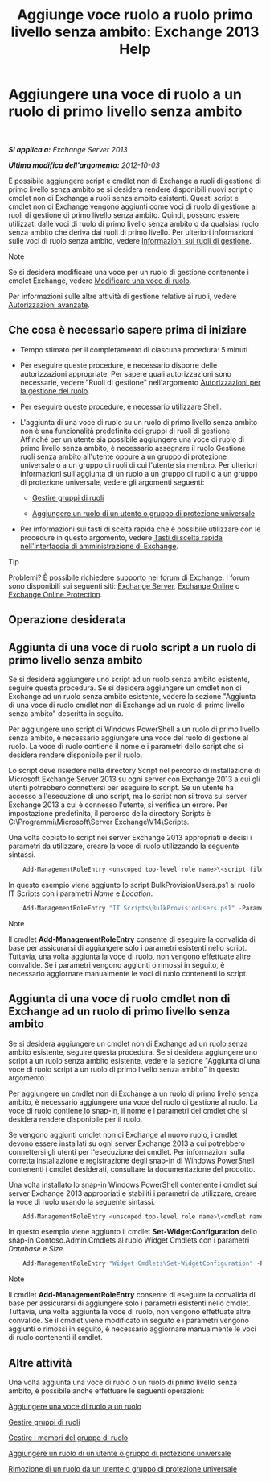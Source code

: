 ﻿---
title: 'Aggiunge voce ruolo a ruolo primo livello senza ambito: Exchange 2013 Help'
TOCTitle: Aggiungere una voce di ruolo a un ruolo di primo livello senza ambito
ms:assetid: 52fd3f20-c348-49d5-9bdb-f2cbf780cf2d
ms:mtpsurl: https://technet.microsoft.com/it-it/library/Dd979789(v=EXCHG.150)
ms:contentKeyID: 50480667
ms.date: 05/22/2018
mtps_version: v=EXCHG.150
ms.translationtype: MT
---

# Aggiungere una voce di ruolo a un ruolo di primo livello senza ambito

 

_**Si applica a:** Exchange Server 2013_

_**Ultima modifica dell'argomento:** 2012-10-03_

È possibile aggiungere script e cmdlet non di Exchange a ruoli di gestione di primo livello senza ambito se si desidera rendere disponibili nuovi script o cmdlet non di Exchange a ruoli senza ambito esistenti. Questi script e cmdlet non di Exchange vengono aggiunti come voci di ruolo di gestione ai ruoli di gestione di primo livello senza ambito. Quindi, possono essere utilizzati dalle voci di ruolo di primo livello senza ambito o da qualsiasi ruolo senza ambito che deriva dai ruoli di primo livello. Per ulteriori informazioni sulle voci di ruolo senza ambito, vedere [Informazioni sui ruoli di gestione](understanding-management-roles-exchange-2013-help.md).


> [!NOTE]
> Se si desidera modificare una voce per un ruolo di gestione contenente i cmdlet Exchange, vedere <A href="change-a-role-entry-exchange-2013-help.md">Modificare una voce di ruolo</A>.



Per informazioni sulle altre attività di gestione relative ai ruoli, vedere [Autorizzazioni avanzate](advanced-permissions-exchange-2013-help.md).

## Che cosa è necessario sapere prima di iniziare

  - Tempo stimato per il completamento di ciascuna procedura: 5 minuti

  - Per eseguire queste procedure, è necessario disporre delle autorizzazioni appropriate. Per sapere quali autorizzazioni sono necessarie, vedere "Ruoli di gestione" nell'argomento [Autorizzazioni per la gestione del ruolo](role-management-permissions-exchange-2013-help.md).

  - Per eseguire queste procedure, è necessario utilizzare Shell.

  - L'aggiunta di una voce di ruolo su un ruolo di primo livello senza ambito non è una funzionalità predefinita dei gruppi di ruoli di gestione. Affinché per un utente sia possibile aggiungere una voce di ruolo di primo livello senza ambito, è necessario assegnare il ruolo Gestione ruoli senza ambito all'utente oppure a un gruppo di protezione universale o a un gruppo di ruoli di cui l'utente sia membro. Per ulteriori informazioni sull'aggiunta di un ruolo a un gruppo di ruoli o a un gruppo di protezione universale, vedere gli argomenti seguenti:
    
      - [Gestire gruppi di ruoli](manage-role-groups-exchange-2013-help.md)
    
      - [Aggiungere un ruolo di un utente o gruppo di protezione universale](add-a-role-to-a-user-or-usg-exchange-2013-help.md)

  - Per informazioni sui tasti di scelta rapida che è possibile utilizzare con le procedure in questo argomento, vedere [Tasti di scelta rapida nell'interfaccia di amministrazione di Exchange](keyboard-shortcuts-in-the-exchange-admin-center-exchange-online-protection-help.md).


> [!TIP]
> Problemi? È possibile richiedere supporto nei forum di Exchange. I forum sono disponibili sui seguenti siti: <A href="https://go.microsoft.com/fwlink/p/?linkid=60612">Exchange Server</A>, <A href="https://go.microsoft.com/fwlink/p/?linkid=267542">Exchange Online</A> o <A href="https://go.microsoft.com/fwlink/p/?linkid=285351">Exchange Online Protection</A>.



## Operazione desiderata

## Aggiunta di una voce di ruolo script a un ruolo di primo livello senza ambito

Se si desidera aggiungere uno script ad un ruolo senza ambito esistente, seguire questa procedura. Se si desidera aggiungere un cmdlet non di Exchange ad un ruolo senza ambito esistente, vedere la sezione "Aggiunta di una voce di ruolo cmdlet non di Exchange ad un ruolo di primo livello senza ambito" descritta in seguito.

Per aggiungere uno script di Windows PowerShell a un ruolo di primo livello senza ambito, è necessario aggiungere una voce del ruolo di gestione al ruolo. La voce di ruolo contiene il nome e i parametri dello script che si desidera rendere disponibile per il ruolo.

Lo script deve risiedere nella directory Script nel percorso di installazione di Microsoft Exchange Server 2013 su ogni server con Exchange 2013 a cui gli utenti potrebbero connettersi per eseguire lo script. Se un utente ha accesso all'esecuzione di uno script, ma lo script non si trova sul server Exchange 2013 a cui è connesso l'utente, si verifica un errore. Per impostazione predefinita, il percorso della directory Scripts è C:\\Programmi\\Microsoft\\Server Exchange\\V14\\Scripts.

Una volta copiato lo script nei server Exchange 2013 appropriati e decisi i parametri da utilizzare, creare la voce di ruolo utilizzando la seguente sintassi.
```powershell
    Add-ManagementRoleEntry <unscoped top-level role name>\<script filename> -Parameters <parameter 1, parameter 2, parameter...> -Type Script -UnscopedTopLevel
```
In questo esempio viene aggiunto lo script BulkProvisionUsers.ps1 al ruolo IT Scripts con i parametri *Name* e *Location*.
```powershell
    Add-ManagementRoleEntry "IT Scripts\BulkProvisionUsers.ps1" -Parameters Name, Location -Type Script -UnscopedTopLevel
```

> [!NOTE]
> Il cmdlet <STRONG>Add-ManagementRoleEntry</STRONG> consente di eseguire la convalida di base per assicurarsi di aggiungere solo i parametri esistenti nello script. Tuttavia, una volta aggiunta la voce di ruolo, non vengono effettuate altre convalide. Se i parametri vengono aggiunti o rimossi in seguito, è necessario aggiornare manualmente le voci di ruolo contenenti lo script.



## Aggiunta di una voce di ruolo cmdlet non di Exchange ad un ruolo di primo livello senza ambito

Se si desidera aggiungere un cmdlet non di Exchange ad un ruolo senza ambito esistente, seguire questa procedura. Se si desidera aggiungere uno script a un ruolo senza ambito esistente, vedere la sezione "Aggiunta di una voce di ruolo script a un ruolo di primo livello senza ambito" in questo argomento.

Per aggiungere un cmdlet non di Exchange a un ruolo di primo livello senza ambito, è necessario aggiungere una voce del ruolo di gestione al ruolo. La voce di ruolo contiene lo snap-in, il nome e i parametri del cmdlet che si desidera rendere disponibile per il ruolo.

Se vengono aggiunti cmdlet non di Exchange al nuovo ruolo, i cmdlet devono essere installati su ogni server Exchange 2013 a cui potrebbero connettersi gli utenti per l'esecuzione dei cmdlet. Per informazioni sulla corretta installazione e registrazione degli snap-in di Windows PowerShell contenenti i cmdlet desiderati, consultare la documentazione del prodotto.

Una volta installato lo snap-in Windows PowerShell contenente i cmdlet sui server Exchange 2013 appropriati e stabiliti i parametri da utilizzare, creare la voce di ruolo usando la seguente sintassi.
```powershell
    Add-ManagementRoleEntry <unscoped top-level role name>\<cmdlet name> -PSSnapinName <snap-in name> -Parameters <parameter 1, parameter 2, parameter...> -Type Cmdlet -UnscopedTopLevel
```
In questo esempio viene aggiunto il cmdlet **Set-WidgetConfiguration** dello snap-in Contoso.Admin.Cmdlets al ruolo Widget Cmdlets con i parametri *Database* e *Size*.
```powershell
    Add-ManagementRoleEntry "Widget Cmdlets\Set-WidgetConfiguration" -PSSnapinName Contoso.Admin.Cmdlets -Parameters Database, Size -Type Cmdlet -UnscopedTopLevel
```

> [!NOTE]
> Il cmdlet <STRONG>Add-ManagementRoleEntry</STRONG> consente di eseguire la convalida di base per assicurarsi di aggiungere solo i parametri esistenti nello cmdlet. Tuttavia, una volta aggiunta la voce di ruolo, non vengono effettuate altre convalide. Se il cmdlet viene modificato in seguito e i parametri vengono aggiunti o rimossi in seguito, è necessario aggiornare manualmente le voci di ruolo contenenti il cmdlet.



## Altre attività

Una volta aggiunta una voce di ruolo o un ruolo di primo livello senza ambito, è possibile anche effettuare le seguenti operazioni:

[Aggiungere una voce di ruolo a un ruolo](add-a-role-entry-to-a-role-exchange-2013-help.md)

[Gestire gruppi di ruoli](manage-role-groups-exchange-2013-help.md)

[Gestire i membri del gruppo di ruolo](manage-role-group-members-exchange-2013-help.md)

[Aggiungere un ruolo di un utente o gruppo di protezione universale](add-a-role-to-a-user-or-usg-exchange-2013-help.md)

[Rimozione di un ruolo da un utente o gruppo di protezione universale](remove-a-role-from-a-user-or-usg-exchange-2013-help.md)


